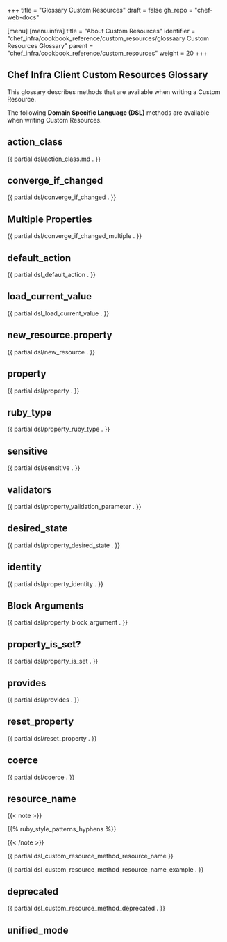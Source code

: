 +++
title = "Glossary Custom Resources"
draft = false
gh_repo = "chef-web-docs"

[menu]
  [menu.infra]
    title = "About Custom Resources"
    identifier = "chef_infra/cookbook_reference/custom_resources/glossaary Custom Resources Glossary"
    parent = "chef_infra/cookbook_reference/custom_resources"
    weight = 20
+++


## Chef Infra Client Custom Resources Glossary

This glossary describes methods that are available when writing a Custom Resource.

The following __Domain Specific Language (DSL)__ methods are available when writing Custom Resources.

## action_class

{{ partial dsl/action_class.md . }}

## converge_if_changed

{{ partial dsl/converge_if_changed . }}

## Multiple Properties

{{ partial dsl/converge_if_changed_multiple . }}

## default_action

{{ partial dsl_default_action . }}

## load_current_value

{{ partial dsl_load_current_value . }}

## new_resource.property

{{ partial dsl/new_resource . }}

## property

{{ partial dsl/property . }}

## ruby_type

{{ partial dsl/property_ruby_type . }}

## sensitive

{{ partial dsl/sensitive . }}

## validators

{{ partial dsl/property_validation_parameter . }}

## desired_state

{{ partial dsl/property_desired_state . }}

## identity

{{ partial dsl/property_identity . }}

## Block Arguments

{{ partial dsl/property_block_argument . }}

## property_is_set?

{{ partial dsl/property_is_set . }}

## provides

{{ partial dsl/provides . }}

## reset_property

{{ partial dsl/reset_property . }}

## coerce

{{ partial dsl/coerce . }}

## resource_name

{{< note >}}

{{% ruby_style_patterns_hyphens %}}

{{< /note >}}

{{ partial dsl_custom_resource_method_resource_name }}

{{ partial dsl_custom_resource_method_resource_name_example . }}

## deprecated

{{ partial dsl_custom_resource_method_deprecated  . }}

## unified_mode
